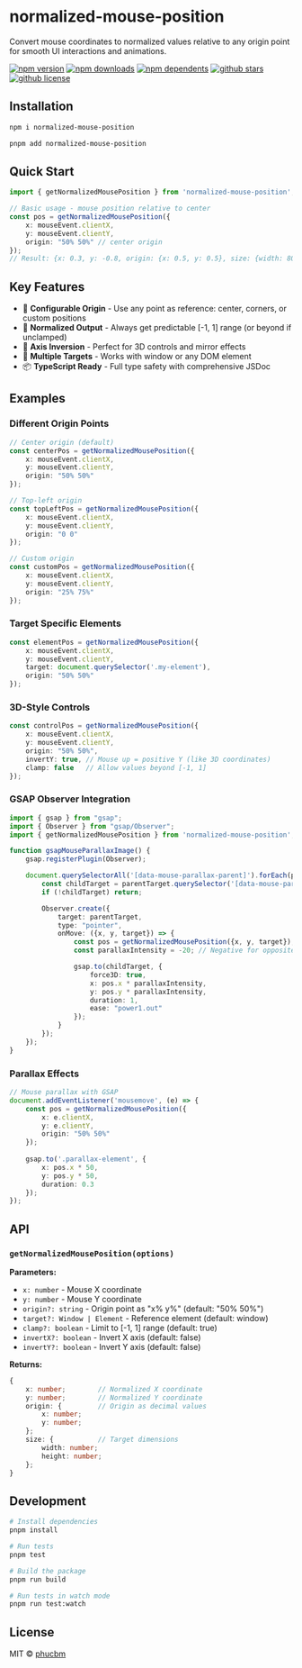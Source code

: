 # normalized-mouse-position

Convert mouse coordinates to normalized values relative to any origin point for smooth UI interactions and animations.

[![npm version](https://badgen.net/npm/v/normalized-mouse-position?icon=npm)](https://www.npmjs.com/package/normalized-mouse-position)
[![npm downloads](https://badgen.net/npm/dm/normalized-mouse-position?icon=npm)](https://www.npmjs.com/package/normalized-mouse-position)
[![npm dependents](https://badgen.net/npm/dependents/normalized-mouse-position?icon=npm)](https://www.npmjs.com/package/normalized-mouse-position)
[![github stars](https://badgen.net/github/stars/phucbm/normalized-mouse-position?icon=github)](https://github.com/phucbm/normalized-mouse-position/)
[![github license](https://badgen.net/github/license/phucbm/normalized-mouse-position?icon=github)](https://github.com/phucbm/normalized-mouse-position/blob/main/LICENSE)

## Installation
```bash
npm i normalized-mouse-position
```
```bash
pnpm add normalized-mouse-position
```

## Quick Start

```typescript
import { getNormalizedMousePosition } from 'normalized-mouse-position';

// Basic usage - mouse position relative to center
const pos = getNormalizedMousePosition({
    x: mouseEvent.clientX,
    y: mouseEvent.clientY,
    origin: "50% 50%" // center origin
});
// Result: {x: 0.3, y: -0.8, origin: {x: 0.5, y: 0.5}, size: {width: 800, height: 600}}
```

## Key Features

- 🎯 **Configurable Origin** - Use any point as reference: center, corners, or custom positions
- 📏 **Normalized Output** - Always get predictable [-1, 1] range (or beyond if unclamped)  
- 🔄 **Axis Inversion** - Perfect for 3D controls and mirror effects
- 🎨 **Multiple Targets** - Works with window or any DOM element
- 📦 **TypeScript Ready** - Full type safety with comprehensive JSDoc

## Examples

### Different Origin Points
```typescript
// Center origin (default)
const centerPos = getNormalizedMousePosition({
    x: mouseEvent.clientX,
    y: mouseEvent.clientY,
    origin: "50% 50%"
});

// Top-left origin  
const topLeftPos = getNormalizedMousePosition({
    x: mouseEvent.clientX,
    y: mouseEvent.clientY,
    origin: "0 0"
});

// Custom origin
const customPos = getNormalizedMousePosition({
    x: mouseEvent.clientX,
    y: mouseEvent.clientY,
    origin: "25% 75%"
});
```

### Target Specific Elements
```typescript
const elementPos = getNormalizedMousePosition({
    x: mouseEvent.clientX,
    y: mouseEvent.clientY,
    target: document.querySelector('.my-element'),
    origin: "50% 50%"
});
```

### 3D-Style Controls
```typescript
const controlPos = getNormalizedMousePosition({
    x: mouseEvent.clientX,
    y: mouseEvent.clientY,
    origin: "50% 50%",
    invertY: true, // Mouse up = positive Y (like 3D coordinates)
    clamp: false   // Allow values beyond [-1, 1]
});
```

### GSAP Observer Integration
```typescript
import { gsap } from "gsap";
import { Observer } from "gsap/Observer";
import { getNormalizedMousePosition } from 'normalized-mouse-position';

function gsapMouseParallaxImage() {
    gsap.registerPlugin(Observer);

    document.querySelectorAll('[data-mouse-parallax-parent]').forEach(parentTarget => {
        const childTarget = parentTarget.querySelector('[data-mouse-parallax-target]');
        if (!childTarget) return;

        Observer.create({
            target: parentTarget,
            type: "pointer",
            onMove: ({x, y, target}) => {
                const pos = getNormalizedMousePosition({x, y, target});
                const parallaxIntensity = -20; // Negative for opposite direction

                gsap.to(childTarget, {
                    force3D: true,
                    x: pos.x * parallaxIntensity,
                    y: pos.y * parallaxIntensity,
                    duration: 1,
                    ease: "power1.out"
                });
            }
        });
    });
}
```

### Parallax Effects
```typescript
// Mouse parallax with GSAP
document.addEventListener('mousemove', (e) => {
    const pos = getNormalizedMousePosition({
        x: e.clientX,
        y: e.clientY,
        origin: "50% 50%"
    });
    
    gsap.to('.parallax-element', {
        x: pos.x * 50,
        y: pos.y * 50,
        duration: 0.3
    });
});
```

## API

### `getNormalizedMousePosition(options)`

**Parameters:**
- `x: number` - Mouse X coordinate
- `y: number` - Mouse Y coordinate  
- `origin?: string` - Origin point as "x% y%" (default: "50% 50%")
- `target?: Window | Element` - Reference element (default: window)
- `clamp?: boolean` - Limit to [-1, 1] range (default: true)
- `invertX?: boolean` - Invert X axis (default: false)
- `invertY?: boolean` - Invert Y axis (default: false)

**Returns:**
```typescript
{
    x: number;        // Normalized X coordinate
    y: number;        // Normalized Y coordinate  
    origin: {         // Origin as decimal values
        x: number;
        y: number;
    };
    size: {           // Target dimensions
        width: number;
        height: number;
    };
}
```

## Development
```bash
# Install dependencies
pnpm install

# Run tests
pnpm test

# Build the package
pnpm run build

# Run tests in watch mode
pnpm run test:watch
```

## License
MIT © [phucbm](https://github.com/phucbm)
